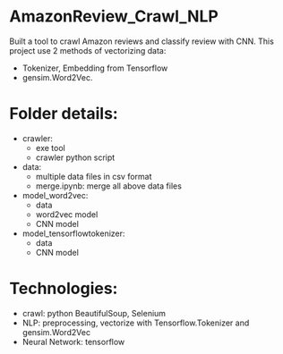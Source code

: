 # AmazonReview_Crawl_NLP
Built a tool to crawl Amazon reviews and classify review with CNN. This project use 2 methods of vectorizing data: 
- Tokenizer, Embedding from Tensorflow
- gensim.Word2Vec.

# Folder details:
- crawler:
  + exe tool
  + crawler python script
- data:
  + multiple data files in csv format
  + merge.ipynb: merge all above data files
- model_word2vec: 
  + data
  + word2vec model
  + CNN model
- model_tensorflowtokenizer:
  + data
  + CNN model
 
# Technologies:
- crawl: python BeautifulSoup, Selenium
- NLP: preprocessing, vectorize with Tensorflow.Tokenizer and gensim.Word2Vec
- Neural Network: tensorflow
 
